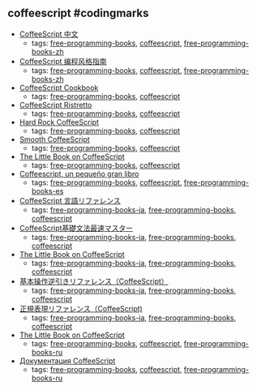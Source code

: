 coffeescript #codingmarks 
---
* [CoffeeScript 中文](http://coffee-script.org)
    * tags: [free-programming-books](../tags/free-programming-books.md), [coffeescript](../tags/coffeescript.md), [free-programming-books-zh](../tags/free-programming-books-zh.md)
* [CoffeeScript 编程风格指南](https://github.com/elrrrrrrr/coffeescript-style-guide/blob/master/README-ZH.md)
    * tags: [free-programming-books](../tags/free-programming-books.md), [coffeescript](../tags/coffeescript.md), [free-programming-books-zh](../tags/free-programming-books-zh.md)
* [CoffeeScript Cookbook](https://coffeescript-cookbook.github.io)
    * tags: [free-programming-books](../tags/free-programming-books.md), [coffeescript](../tags/coffeescript.md)
* [CoffeeScript Ristretto](https://leanpub.com/coffeescript-ristretto/read)
    * tags: [free-programming-books](../tags/free-programming-books.md), [coffeescript](../tags/coffeescript.md)
* [Hard Rock CoffeeScript](http://hardrockcoffeescript.org)
    * tags: [free-programming-books](../tags/free-programming-books.md), [coffeescript](../tags/coffeescript.md)
* [Smooth CoffeeScript](http://autotelicum.github.io/Smooth-CoffeeScript/SmoothCoffeeScript.html)
    * tags: [free-programming-books](../tags/free-programming-books.md), [coffeescript](../tags/coffeescript.md)
* [The Little Book on CoffeeScript](http://arcturo.github.io/library/coffeescript/)
    * tags: [free-programming-books](../tags/free-programming-books.md), [coffeescript](../tags/coffeescript.md)
* [Coffeescript, un pequeño gran libro](https://leanpub.com/coffeescript)
    * tags: [free-programming-books](../tags/free-programming-books.md), [coffeescript](../tags/coffeescript.md), [free-programming-books-es](../tags/free-programming-books-es.md)
* [CoffeeScript 言語リファレンス](http://memo.sappari.org/coffeescript/coffeescript-langref)
    * tags: [free-programming-books-ja](../tags/free-programming-books-ja.md), [free-programming-books](../tags/free-programming-books.md), [coffeescript](../tags/coffeescript.md)
* [CoffeeScript基礎文法最速マスター](http://blog.bokuweb.me/entry/2015/01/06/190240)
    * tags: [free-programming-books-ja](../tags/free-programming-books-ja.md), [free-programming-books](../tags/free-programming-books.md), [coffeescript](../tags/coffeescript.md)
* [The Little Book on CoffeeScript](http://minghai.github.io/library/coffeescript/index.html)
    * tags: [free-programming-books-ja](../tags/free-programming-books-ja.md), [free-programming-books](../tags/free-programming-books.md), [coffeescript](../tags/coffeescript.md)
* [基本操作逆引きリファレンス（CoffeeScript）](http://kyu-mu.net/coffeescript/revref/)
    * tags: [free-programming-books-ja](../tags/free-programming-books-ja.md), [free-programming-books](../tags/free-programming-books.md), [coffeescript](../tags/coffeescript.md)
* [正規表現リファレンス（CoffeeScript)](http://kyu-mu.net/coffeescript/regexp/)
    * tags: [free-programming-books-ja](../tags/free-programming-books-ja.md), [free-programming-books](../tags/free-programming-books.md), [coffeescript](../tags/coffeescript.md)
* [The Little Book on CoffeeScript](https://github.com/andrew--r/the-little-book-on-coffeescript)
    * tags: [free-programming-books](../tags/free-programming-books.md), [coffeescript](../tags/coffeescript.md), [free-programming-books-ru](../tags/free-programming-books-ru.md)
* [Документация CoffeeScript](http://cidocs.ru/coffeescript/)
    * tags: [free-programming-books](../tags/free-programming-books.md), [coffeescript](../tags/coffeescript.md), [free-programming-books-ru](../tags/free-programming-books-ru.md)
